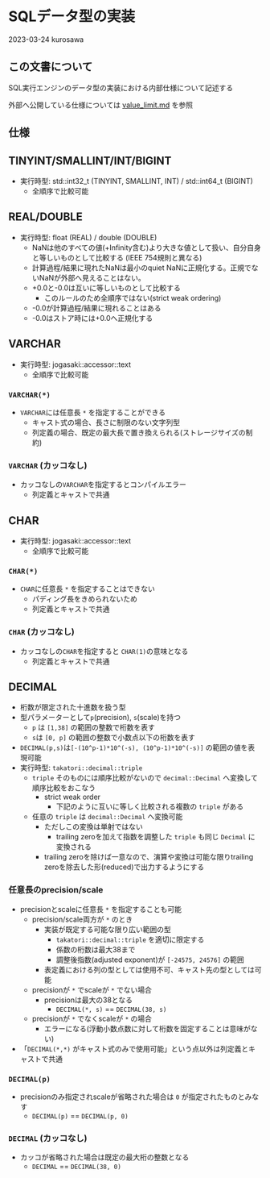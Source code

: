 # SQLデータ型の実装

2023-03-24 kurosawa

## この文書について

SQL実行エンジンのデータ型の実装における内部仕様について記述する

外部へ公開している仕様については [value_limit.md](https://github.com/project-tsurugi/jogasaki/blob/master/docs/value_limit.md) を参照

## 仕様

## TINYINT/SMALLINT/INT/BIGINT

- 実行時型: std::int32_t (TINYINT, SMALLINT, INT) / std::int64_t (BIGINT)
  - 全順序で比較可能

## REAL/DOUBLE

- 実行時型: float (REAL) / double (DOUBLE)
  - NaNは他のすべての値(+Infinity含む)より大きな値として扱い、自分自身と等しいものとして比較する (IEEE 754規則と異なる)
  - 計算過程/結果に現れたNaNは最小のquiet NaNに正規化する。正規でないNaNが外部へ見えることはない。
  - +0.0と-0.0は互いに等しいものとして比較する
    - このルールのため全順序ではない(strict weak ordering)
  - -0.0が計算過程/結果に現れることはある
  - -0.0はストア時には+0.0へ正規化する

## VARCHAR

- 実行時型: jogasaki::accessor::text
  - 全順序で比較可能

### `VARCHAR(*)`

- `VARCHAR`には任意長 `*` を指定することができる
  - キャスト式の場合、長さに制限のない文字列型
  - 列定義の場合、既定の最大長で置き換えられる(ストレージサイズの制約)

### `VARCHAR` (カッコなし)

- カッコなしの`VARCHAR`を指定するとコンパイルエラー
  - 列定義とキャストで共通

## CHAR

- 実行時型: jogasaki::accessor::text
  - 全順序で比較可能

### `CHAR(*)`

- `CHAR`に任意長 `*` を指定することはできない
  - パディング長をきめられないため
  - 列定義とキャストで共通

### `CHAR` (カッコなし)

- カッコなしの`CHAR`を指定すると `CHAR(1)`の意味となる
  - 列定義とキャストで共通

## DECIMAL

- 桁数が限定された十進数を扱う型
- 型パラメーターとして`p`(precision), `s`(scale)を持つ
  - `p` は `[1,38]` の範囲の整数で桁数を表す
  - `s`は `[0, p]` の範囲の整数で小数点以下の桁数を表す
- `DECIMAL(p,s)`は`[-(10^p-1)*10^(-s), (10^p-1)*10^(-s)]` の範囲の値を表現可能
- 実行時型: `takatori::decimal::triple`
  - `triple` そのものには順序比較がないので `decimal::Decimal` へ変換して順序比較をおこなう
    - strict weak order
      - 下記のように互いに等しく比較される複数の `triple` がある
  - 任意の `triple` は `decimal::Decimal` へ変換可能 
    - ただしこの変換は単射ではない
      - trailing zeroを加えて指数を調整した `triple` も同じ `Decimal` に変換される
    - trailing zeroを除けば一意なので、演算や変換は可能な限りtrailing zeroを除去した形(reduced)で出力するようにする

### 任意長のprecision/scale

- precisionとscaleに任意長 `*` を指定することも可能
  - precision/scale両方が `*` のとき
    - 実装が既定する可能な限り広い範囲の型
      - `takatori::decimal::triple` を適切に限定する
      - 係数の桁数は最大38まで
      - 調整後指数(adjusted exponent)が `[-24575, 24576]` の範囲
    - 表定義における列の型としては使用不可、キャスト先の型としては可能
  - precisionが `*` でscaleが `*` でない場合
    - precisionは最大の38となる
      - `DECIMAL(*, s)` == `DECIMAL(38, s)`
  - precisionが `*` でなくscaleが `*` の場合
    - エラーになる(浮動小数点数に対して桁数を固定することは意味がない)
- 「`DECIMAL(*,*)` がキャスト式のみで使用可能」という点以外は列定義とキャストで共通

### `DECIMAL(p)`
- precisionのみ指定されscaleが省略された場合は `0` が指定されたものとみなす
  - `DECIMAL(p)` == `DECIMAL(p, 0)`

### `DECIMAL` (カッコなし)

- カッコが省略された場合は既定の最大桁の整数となる
  - `DECIMAL` == `DECIMAL(38, 0)`
